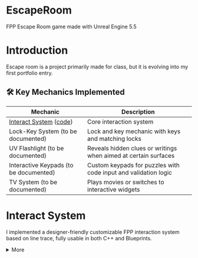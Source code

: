 # EscapeRoom

FPP Escape Room game made with Unreal Engine 5.5

# Introduction

Escape room is a project primarily made for class, but it is evolving into my first portfolio entry.

## 🛠️ Key Mechanics Implemented

| Mechanic                                                                          | Description                                                     |
|-----------------------------------------------------------------------------------|-----------------------------------------------------------------|
| [Interact System](#interact-system) ([code](Source/EscapeRoom/InteractionSystem)) | Core interaction system                                         |
| Lock-Key System (to be documented)                                                | Lock and key mechanic with keys and matching locks              |
| UV Flashlight (to be documented)                                                  | Reveals hidden clues or writings when aimed at certain surfaces |
| Interactive Keypads (to be documented)                                            | Custom keypads for puzzles with code input and validation logic |
| TV System (to be documented)                                                      | Plays movies or switches to interactive widgets                 |

# Interact System

I implemented a designer-friendly customizable FPP interaction system based on line trace, fully usable in both C++ and Blueprints.

<details>
<summary>More</summary>

# Video

[![Watch the video](https://img.youtube.com/vi/LXiYMMlcryQ/maxresdefault.jpg)](https://www.youtube.com/watch?v=LXiYMMlcryQ)

![Interact1](https://github.com/user-attachments/assets/770a5737-f053-4986-9b25-15f35b4e0b66)
![Interact2](https://github.com/user-attachments/assets/77eefc8d-95aa-45d8-9f51-31de5e766125)
![Interact3](https://github.com/user-attachments/assets/dbfd446c-01d0-44d5-a0e0-ca8ef3ca07a4)

# Implementations

- [**Interact component**](#interact-component-code) ([code](Source/EscapeRoom/InteractionSystem/ERInteractComponent.h))
    - [Enhanced input](#enhanced-input)
- [**Interactable base classes**](#interactable-base-classes) (actor [code](Source/EscapeRoom/InteractionSystem/ERInteractableActorBase.h),
  pawn [code](Source/EscapeRoom/InteractionSystem/ERInteractablePawnBase.h),
  character [code](Source/EscapeRoom/InteractionSystem/ERInteractableCharacterBase.h)) - their implementations are basically the same thanks
  to wrapping logic into component
    - [Interactable component](#interactable-component-code) ([code](Source/EscapeRoom/InteractionSystem/ERInteractableComponent.h))
        - [Outline](#outline-logic)
        - [Interact area](#interact-area-logic)
        - [Widget attachment](#widget-attachment-logic)
    - [Interact interface](#interact-interface-code) ([code](Source/EscapeRoom/InteractionSystem/ERInteractInterface.h))
- [**Interact icon widget**](#interact-icon-widget-code) ([code](Source/EscapeRoom/InteractionSystem/ERInteractIconWidget.h))
    - [Progress circle](#progress-circle-code)

# Interact component ([code](Source/EscapeRoom/InteractionSystem/ERInteractComponent.h))

It's a component that allows the player to interact. All the necessary logic is encapsulated within it.  
It's easy to add to C++ class or Blueprint class.

<details>
<summary>How to use</summary>

***C++***  
.h

```cpp
UPROPERTY(VisibleAnywhere)
TObjectPtr<UERInteractComponent> InteractComponent;
```

constructor

```cpp
InteractComponent = CreateDefaultSubobject<UERInteractComponent>(TEXT("InteractComponent"));
```

***Blueprints***  
![image](https://github.com/user-attachments/assets/ed71782c-2208-4374-b5a4-bb7e9a327dc1)

In both scenarios its works after setting up IMC and Input Actions.  
![image](https://github.com/user-attachments/assets/dce343fc-4d72-459d-80c9-4657aeb85685)

</details>

## Enhanced input

I made this system with enhanced input system's capabilities in mind. So there are two types of interaction: press and hold.

<details>
<summary>More</summary>

The "Press" input action has a *Pressed* trigger, so it triggers only once.

![image](https://github.com/user-attachments/assets/eec78740-9d52-469f-b4e0-5092c3d70ddc)

Hold input action has *Hold* trigger and `OneShot` marked, so after `HoldTimeThreshold` it triggers only once.

![image](https://github.com/user-attachments/assets/682a9e47-b7b8-4e3a-b24f-d5982b3dc4bf)

Thanks to this trigger we can visualize it using [Progress circle](#progress-circle-code).

</details>

# Interactable base classes

I combined interface, component, and inheritance to create three base classes for actors, pawns, and characters. I'm aware it's not a
perfect solution, mainly due to repetitive code in those classes and the existence of two ways to check if an object is interactable - via
the base class and via the interface. However, it's the best idea I came up with. Thanks to wrapping the logic into
the [interactable component](#interactable-component-code), repetitive code is reduced, and any modifications can be made directly in the
interactable component.

<details>
<summary>How to use</summary>

***C++***  
.h

```cpp
UCLASS()
class ESCAPEROOM_API AKey : public AERInteractableActorBase

...

UCLASS()
class ESCAPEROOM_API AKeypad : public AERInteractablePawnBase

...

UCLASS()
class ESCAPEROOM_API ANPC : public AERInteractableCharacterBase
```

***Blueprints***  
![image](https://github.com/user-attachments/assets/b1c97b89-6c7d-410a-8277-f43fa91dbb37)

</details>

## Interactable component ([code](Source/EscapeRoom/InteractionSystem/ERInteractableComponent.h))

It's tightly connected with [interact interface](#interact-interface-code). In blueprint you have to select Interact Widget Class. Thanks to
this component we can easily change properties via C++ or inside blueprint details.

<details>
<summary>How to use</summary>

***C++***

constructor

```cpp
InteractableComp->InteractCategory = EERInteractCategory::Collect;
InteractableComp->InteractType = EERInteractType::Hold;
InteractableComp->IconSize = FVector2D(25.f, 25.f);
InteractableComp->InitialIconOpacity = 0.3f;
InteractableComp->InitialProgressCircleOpacity = 0.f;
InteractableComp->ProgressCircleSize = FVector2D(50.f, 50.f);
InteractableComp->HoldTimeThreshold = 1.f;
InteractableComp->bCanInteract = true;
InteractableComp->bUseCustomInteractArea = true;
```

***Blueprints***  
![image](https://github.com/user-attachments/assets/2b9d2281-8d45-4e90-9883-88fbc9544998)

In both scenarios you have to set Interact Widget Class.

</details>

### Outline ([logic](Source/EscapeRoom/InteractionSystem/ERInteractableComponent.cpp#L50))

To outline meshes I used Outline material, which I added to Post Process Volume materials and change `Custom Depth-Stencil Pass` in Project
Settings to `Enabled with Stencil`.  
To select which mesh should outline we have to add them to array `OutlineMeshComps` (we can add many).

<details>
<summary>Screens</summary>

![image](https://github.com/user-attachments/assets/83057750-b73d-4b13-ac54-3cc2dceed0f4)  
![image](https://github.com/user-attachments/assets/ffaa3e7c-72c8-4841-8622-336e2f999770)  
![image](https://github.com/user-attachments/assets/1ebf220d-6579-487f-a011-a86e9cd3b102)

</details>

<details>
<summary>How to use</summary>

***C++***  
constructor or begin play

```cpp
InteractableComp->AddOutlineMeshComponent(KeyMesh);

...

InteractableComp->SetOutlineMeshComponents(OutlineMeshesArray);
```

***Blueprints***  
<img src="https://github.com/user-attachments/assets/9ae56ca0-2b4b-4082-b8fe-779e59d85b76" width="800">  
<img src="https://github.com/user-attachments/assets/1028a9e1-74c9-4eca-85ca-f4abda771bfb" width="800">

</details>

### Interact area ([logic](Source/EscapeRoom/InteractionSystem/ERInteractComponent.cpp#L249))

By default interact area is whole object. We can adjust that by setting `bUseCustomInteractArea` to `true`. After this we have to add
collision with collision preset `InteractArea` and we can adjust its attachment, size and transform.

<details>
<summary>How to use</summary>

***C++***  
.h

```cpp
UPROPERTY(VisibleAnywhere)
TObjectPtr<UBoxComponent> InteractBox;
```

constructor

```cpp
InteractableComp->bUseCustomInteractArea = true;
InteractBox = CreateDefaultSubobject<UBoxComponent>(TEXT("InteractBox"));
InteractBox->SetCollisionProfileName(TEXT("InteractArea"));
```

***Blueprints***

<img src="https://github.com/user-attachments/assets/1162e3b6-85ea-4bfa-9d88-35f999d0aa18" width="600">
<img src="https://github.com/user-attachments/assets/2447c27d-534b-4dfe-a0d9-14a003e4e0f2" width="600">
<img src="https://github.com/user-attachments/assets/07495b2e-671a-4708-821e-56e286fe626a" width="600">

</details>

### Widget attachment ([logic](Source/EscapeRoom/InteractionSystem/ERInteractableComponent.cpp#L216))

By default widget is attached to the root of object. We can adjust that by overriding [interact interface](#interact-interface-code)
function - `GetWidgetAttachmentComponent`. Thanks to this we can reattach and retransform widget attachment as we wish.

<details>
<summary>How to use</summary>

***C++***  
.h

```cpp
UPROPERTY(VisibleAnywhere)
TObjectPtr<USceneComponent> WidgetAttachment;
```

constructor

```cpp
WidgetAttachment = CreateDefaultSubobject<USceneComponent>(TEXT("WidgetAttachment"));
WidgetAttachment->SetupAttachment(KeyMesh);
```

***Blueprints***

<img src="https://github.com/user-attachments/assets/88df66d3-6728-4430-bd24-57718d0f86a9" width="600">
<img src="https://github.com/user-attachments/assets/ab6a6f0a-0e21-425b-a157-cb1b20d7c62b" width="600">
<img src="https://github.com/user-attachments/assets/2db82a32-360b-4012-a116-463b440ac888" width="600">

</details>

## Interact interface ([code](Source/EscapeRoom/InteractionSystem/ERInteractInterface.h))

The `Interact interface` is present in all base classes, so we don't have to implement it ourselves.
There are several functions, but some are only meant to be overridden, while others have their basic implementation
in [Interactable Component](#interactable-component-code).

<details>
<summary>Can be overriden</summary>

| Function                                                                                      | Description                                                                                                                                                                   |
|-----------------------------------------------------------------------------------------------|-------------------------------------------------------------------------------------------------------------------------------------------------------------------------------|
| [DisplayInteractionUI](Source/EscapeRoom/InteractionSystem/ERInteractableComponent.cpp#L38)   | has basic logic for showing widget and outline correct meshes, called when looking at interactable object                                                                     |
| GetWidgetAttachment                                                                           | has NO basic logic, override it to provide custom widget location/attachment                                                                                                  |
| [InteractPressStarted](Source/EscapeRoom/InteractionSystem/ERInteractableComponent.cpp#L60)   | has basic logic for setting interact instigator, called as soon as we press interaction key                                                                                   |
| InteractPressTriggered                                                                        | has NO basic logic, override it to provide interaction logic, called after InteractPressStarted                                                                               |
| [InteractPressCompleted](Source/EscapeRoom/InteractionSystem/ERInteractableComponent.cpp#L71) | has basic logic for resetting interact instigator, called after InteractPressTriggered                                                                                        |
| [InteractHoldStarted](Source/EscapeRoom/InteractionSystem/ERInteractableComponent.cpp#L77)    | has basic logic for setting interact instigator and setting holding logic, called as soon as we press interaction key                                                         |
| [InteractHoldOngoing](Source/EscapeRoom/InteractionSystem/ERInteractableComponent.cpp#L94)    | has basic logic for interpolating widget visuals, called every frame for [HoldTimeTimeThreshold](Source/EscapeRoom/InteractionSystem/ERInteractableComponent.h#L83)           |
| InteractHoldTriggered                                                                         | has NO basic logic, override it to provide interaction logic, called after [HoldTimeTimeThreshold](Source/EscapeRoom/InteractionSystem/ERInteractableComponent.h#L83)         |
| [InteractHoldCanceled](Source/EscapeRoom/InteractionSystem/ERInteractableComponent.cpp#L116)  | has basic logic for resetting interact instigator and enables widget visuals to fade down, called when we stop holding key and InteractHoldTriggered was never getting called |
| [InteractHoldCompleted](Source/EscapeRoom/InteractionSystem/ERInteractableComponent.cpp#L131) | has basic logic for resetting interact instigator and enables widget visuals to fade down, called after successful hold after InteractHoldTriggered                           |

We can override them in C++ and Blueprints.  
*Note:* Do **NOT** forget to call parent/super to preserve the base class logic.

***C++***  
.h

```cpp
virtual void InteractHoldTriggered_Implementation() override;
```

.cpp

```cpp
void AERKey::InteractHoldTriggered_Implementation()
{
  Super::InteractHoldTriggered_Implementation();
  
  // logic
}
```

***Blueprints***  
![image](https://github.com/user-attachments/assets/71406912-cdd8-495e-8533-5d5bbaf2e8f2)

</details>

<details>
<summary>Meant only to be called</summary>

| Function                                                                                          | Description                                                                                                            |
|---------------------------------------------------------------------------------------------------|------------------------------------------------------------------------------------------------------------------------|
| [DoesUseCustomInteractArea](Source/EscapeRoom/InteractionSystem/ERInteractableComponent.cpp#L146) | determines usage of custom interact area ([usage](Source/EscapeRoom/InteractionSystem/ERInteractComponent.cpp#L250))   |
| [SetCanInteract](Source/EscapeRoom/InteractionSystem/ERInteractableComponent.cpp#L151)            | determines intractability, can be used to prevent further interaction or enable/disable interaction in specific moment |
| [GetCanInteract](Source/EscapeRoom/InteractionSystem/ERInteractableComponent.cpp#L156)            | returns if can interact ([usage](Source/EscapeRoom/InteractionSystem/ERInteractComponent.cpp#L243))                    |
| [GetInteractType](Source/EscapeRoom/InteractionSystem/ERInteractableComponent.cpp#L161)           | returns interact type ([usage](Source/EscapeRoom/InteractionSystem/ERInteractComponent.cpp#L101))                      |

</details>

# Interact icon widget ([code](Source/EscapeRoom/InteractionSystem/ERInteractIconWidget.h))

Widget that is attached to every interactable object. Based on `InteractCategory` and `InteractType` it switches icons and
shows/hides [progress circle](#progress-circle-code) accordingly.  
We setting initial values thanks to [Init](Source/EscapeRoom/InteractionSystem/ERInteractIconWidget.cpp#L81)
function - [usage](Source/EscapeRoom/InteractionSystem/ERInteractableComponent.cpp#L203).

<details>
<summary>Screens</summary>

<img src="https://github.com/user-attachments/assets/926617e0-929a-4ee4-9410-863f7832a56c" width="150">
<img src="https://github.com/user-attachments/assets/5e9be686-01f7-462d-83ce-8ce98bd0573a" width="600"><br>
<img src="https://github.com/user-attachments/assets/54e41b5d-e39a-420a-9a7e-11e6f2b81b2d" width="150">
<img src="https://github.com/user-attachments/assets/0550f40a-ede3-4dd9-8ede-4a3fb1e5cd7f" width="600"><br>

</details>

## Progress circle ([code](Source/EscapeRoom/InteractionSystem/ERProgressCircle.h))

<details>
<summary>More</summary>

![image](https://github.com/user-attachments/assets/08de9d83-2dc7-413e-84c0-19057ccffb4a)  
Thanks to [this](https://www.youtube.com/watch?v=BgOAbAdi8f0) tutorial I made progress circle material and then widget with some adjustment
to my preferences.
![image](https://github.com/user-attachments/assets/7e8476f6-1beb-4437-923a-b571eb0d112d)  
In case screen is not readable enough - [here](https://blueprintue.com/render/n14dzb06/) is link to bluprintue.

</details>

</details>

